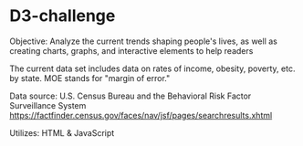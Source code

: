 # D3-challenge

Objective: Analyze the current trends shaping people's lives, as well as creating charts, graphs, and interactive elements to help readers 

The current data set includes data on rates of income, obesity, poverty, etc. by state. MOE stands for "margin of error."

Data source: U.S. Census Bureau and the Behavioral Risk Factor Surveillance System
https://factfinder.census.gov/faces/nav/jsf/pages/searchresults.xhtml

Utilizes: HTML &amp; JavaScript
